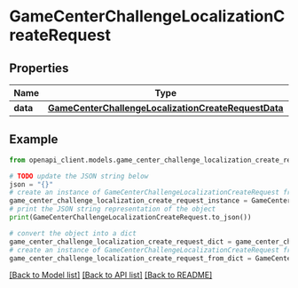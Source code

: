 # GameCenterChallengeLocalizationCreateRequest


## Properties

Name | Type | Description | Notes
------------ | ------------- | ------------- | -------------
**data** | [**GameCenterChallengeLocalizationCreateRequestData**](GameCenterChallengeLocalizationCreateRequestData.md) |  | 

## Example

```python
from openapi_client.models.game_center_challenge_localization_create_request import GameCenterChallengeLocalizationCreateRequest

# TODO update the JSON string below
json = "{}"
# create an instance of GameCenterChallengeLocalizationCreateRequest from a JSON string
game_center_challenge_localization_create_request_instance = GameCenterChallengeLocalizationCreateRequest.from_json(json)
# print the JSON string representation of the object
print(GameCenterChallengeLocalizationCreateRequest.to_json())

# convert the object into a dict
game_center_challenge_localization_create_request_dict = game_center_challenge_localization_create_request_instance.to_dict()
# create an instance of GameCenterChallengeLocalizationCreateRequest from a dict
game_center_challenge_localization_create_request_from_dict = GameCenterChallengeLocalizationCreateRequest.from_dict(game_center_challenge_localization_create_request_dict)
```
[[Back to Model list]](../README.md#documentation-for-models) [[Back to API list]](../README.md#documentation-for-api-endpoints) [[Back to README]](../README.md)


